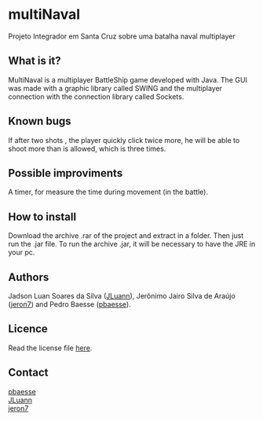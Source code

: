 # multiNaval

Projeto Integrador em Santa Cruz sobre uma batalha naval multiplayer

What is it?
-----------

MultiNaval is a multiplayer BattleShip game developed with Java. The GUI was
made with a graphic library called SWING and the multiplayer connection with
the connection library called Sockets.

Known bugs
----------

If after two shots , the player quickly click twice more, he will be able to 
shoot more than is allowed, which is three times.

Possible improviments
---------------------

A timer, for measure the time during movement (in the battle).

How to install
--------------

Download the archive .rar of the project and extract in a folder. Then just 
run the .jar file. To run the archive .jar, it will be necessary to have 
the JRE in your pc.

Authors
-------

Jadson Luan Soares da Silva (<a href="https://github.com/JLuann">JLuann</a>), Jerônimo Jairo Silva de Araújo (<a href="https://github.com/jeron7">jeron7</a>) and Pedro Baesse (<a href="https://github.com/pbaesse">pbaesse</a>).

Licence
-------

Read the license file <a href="https://github.com/pbaesse/multiNaval/blob/master/LICENSE">here</a>.

Contact
-------

<a href="https://github.com/pbaesse">pbaesse</a>                                                       
<a href="https://github.com/JLuann">JLuann</a>                                                 
<a href="https://github.com/jeron7">jeron7</a>


